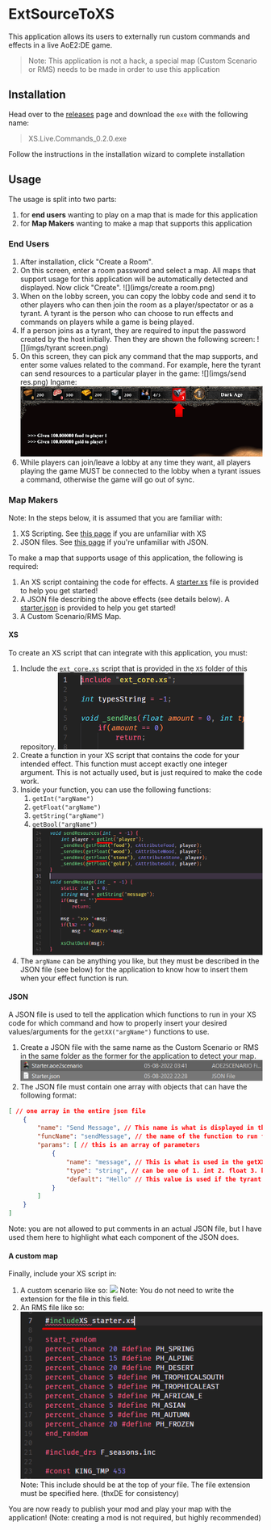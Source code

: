 # ExtSourceToXS

This application allows its users to externally run custom commands and effects in a live AoE2:DE game.

> Note: This application is not a hack, a special map (Custom Scenario or RMS) needs to be made in order to use this application

## Installation

Head over to the [releases](https://github.com/prelusion/ExtSourceToXS/releases) page and download the `exe` with the following name:

> XS.Live.Commands_0.2.0.exe

Follow the instructions in the installation wizard to complete installation

## Usage

The usage is split into two parts:

1. for **end users** wanting to play on a map that is made for this application
2. for **Map Makers** wanting to make a map that supports this application

### End Users

1. After installation, click "Create a Room".
2. On this screen, enter a room password and select a map. All maps that support usage for this application will be automatically detected and displayed. Now click "Create".
   ![](imgs/create a room.png)
3. When on the lobby screen, you can copy the lobby code and send it to other players who can then join the room as a player/spectator or as a tyrant. A tyrant is the person who can choose to run effects and commands on players while a game is being played.
4. If a person joins as a tyrant, they are required to input the password created by the host initially. Then they are shown the following screen:
   ![](imgs/tyrant screen.png)
5. On this screen, they can pick any command that the map supports, and enter some values related to the command. For example, here the tyrant can send resources to a particular player in the game:
   ![](imgs/send res.png)
   Ingame:
   ![](imgs/res_ig.png)
6. While players can join/leave a lobby at any time they want, all players playing the game MUST be connected to the lobby when a tyrant issues a command, otherwise the game will go out of sync.

### Map Makers

Note: In the steps below, it is assumed that you are familiar with:
1. XS Scripting. See [this page](https://ugc.aoe2.rocks/general/xs/) if you are unfamiliar with XS
2. JSON files. See [this page](https://www.w3schools.com/js/js_json_intro.asp) if you're unfamiliar with JSON.

To make a map that supports usage of this application, the following is required:
1. An XS script containing the code for effects. A [starter.xs](./XS/starter.xs) file is provided to help you get started!
2. A JSON file describing the above effects (see details below). A [starter.json](./XS/starter.json) is provided to help you get started!
3. A Custom Scenario/RMS Map.

#### XS

To create an XS script that can integrate with this application, you must:

1. Include the [`ext_core.xs`](./XS/ext_core.xs) script that is provided in the `XS` folder of this repository.
   ![](imgs/xs_inc.png)
2. Create a function in your XS script that contains the code for your intended effect. This function must accept exactly one integer argument. This is not actually used, but is just required to make the code work.
3. Inside your function, you can use the following functions:
    1. `getInt("argName")`
    2. `getFloat("argName")`
    3. `getString("argName")`
    4. `getBool("argName")`
       ![](imgs/funcs.png)
4. The `argName` can be anything you like, but they must be described in the JSON file (see below) for the application to know how to insert them when your effect function is run.

#### JSON

A JSON file is used to tell the application which functions to run in your XS code for which command and how to properly insert your desired values/arguments for the `getXX("argName")` functions to use.

1. Create a JSON file with the same name as the Custom Scenario or RMS in the same folder as the former for the application to detect your map.
   ![](imgs/starter.png)
2. The JSON file must contain one array with objects that can have the following format:

```json
[ // one array in the entire json file
    {
        "name": "Send Message", // This name is what is displayed in the app when browsing through the select command menu
        "funcName": "sendMessage", // the name of the function to run for this command
        "params": [ // this is an array of parameters
            {
                "name": "message", // This is what is used in the getXX(argName) function, also what is shown in the app itself
                "type": "string", // can be one of 1. int 2. float 3. bool 4. string. This is what determines which getXX(argName) function to use in your function code
                "default": "Hello" // This value is used if the tyrant does not specify a value for this parameter themselves.
            }
        ]
    }
]
```

Note: you are not allowed to put comments in an actual JSON file, but I have used them here to highlight what each component of the JSON does.

#### A custom map

Finally, include your XS script in:

1. A custom scenario like so:
![](imgs/cs.png)
Note: You do not need to write the extension for the file in this field.
2. An RMS file like so:
![](imgs/rms.png)
Note: This include should be at the top of your file. The file extension must be specified here. (thxDE for consistency)

You are now ready to publish your mod and play your map with the application! (Note: creating a mod is not required, but highly recommended)